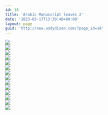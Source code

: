 ```yaml
---
id: 18
title: 'Arabic Manuscript leaves 2'
date: '2023-03-17T13:39:40+00:00'
layout: page
guid: 'http://new.andydixon.com/?page_id=18'
---
```


[![](https://i0.wp.com/assets.g8x2.ldn.idrivee2-23.com/occult/Arabic%20-%20Manuscript%20leaves%202/01.thumb.jpg?w=1200&ssl=1)](https://i0.wp.com/assets.g8x2.ldn.idrivee2-23.com/occult/Arabic%20-%20Manuscript%20leaves%202/01.jpg?ssl=1)  
[![](https://i0.wp.com/assets.g8x2.ldn.idrivee2-23.com/occult/Arabic%20-%20Manuscript%20leaves%202/02.thumb.jpg?w=1200&ssl=1)](https://i0.wp.com/assets.g8x2.ldn.idrivee2-23.com/occult/Arabic%20-%20Manuscript%20leaves%202/02.jpg?ssl=1)  
[![](https://i0.wp.com/assets.g8x2.ldn.idrivee2-23.com/occult/Arabic%20-%20Manuscript%20leaves%202/03.thumb.jpg?w=1200&ssl=1)](https://i0.wp.com/assets.g8x2.ldn.idrivee2-23.com/occult/Arabic%20-%20Manuscript%20leaves%202/03.jpg?ssl=1)  
[![](https://i0.wp.com/assets.g8x2.ldn.idrivee2-23.com/occult/Arabic%20-%20Manuscript%20leaves%202/04.thumb.jpg?w=1200&ssl=1)](https://i0.wp.com/assets.g8x2.ldn.idrivee2-23.com/occult/Arabic%20-%20Manuscript%20leaves%202/04.jpg?ssl=1)  
[![](https://i0.wp.com/assets.g8x2.ldn.idrivee2-23.com/occult/Arabic%20-%20Manuscript%20leaves%202/05.thumb.jpg?w=1200&ssl=1)](https://i0.wp.com/assets.g8x2.ldn.idrivee2-23.com/occult/Arabic%20-%20Manuscript%20leaves%202/05.jpg?ssl=1)  
[![](https://i0.wp.com/assets.g8x2.ldn.idrivee2-23.com/occult/Arabic%20-%20Manuscript%20leaves%202/06.thumb.jpg?w=1200&ssl=1)](https://i0.wp.com/assets.g8x2.ldn.idrivee2-23.com/occult/Arabic%20-%20Manuscript%20leaves%202/06.jpg?ssl=1)  
[![](https://i0.wp.com/assets.g8x2.ldn.idrivee2-23.com/occult/Arabic%20-%20Manuscript%20leaves%202/07.thumb.jpg?w=1200&ssl=1)](https://i0.wp.com/assets.g8x2.ldn.idrivee2-23.com/occult/Arabic%20-%20Manuscript%20leaves%202/07.jpg?ssl=1)  
[![](https://i0.wp.com/assets.g8x2.ldn.idrivee2-23.com/occult/Arabic%20-%20Manuscript%20leaves%202/08.thumb.jpg?w=1200&ssl=1)](https://i0.wp.com/assets.g8x2.ldn.idrivee2-23.com/occult/Arabic%20-%20Manuscript%20leaves%202/08.jpg?ssl=1)  
[![](https://i0.wp.com/assets.g8x2.ldn.idrivee2-23.com/occult/Arabic%20-%20Manuscript%20leaves%202/09.thumb.jpg?w=1200&ssl=1)](https://i0.wp.com/assets.g8x2.ldn.idrivee2-23.com/occult/Arabic%20-%20Manuscript%20leaves%202/09.jpg?ssl=1)  
[![](https://i0.wp.com/assets.g8x2.ldn.idrivee2-23.com/occult/Arabic%20-%20Manuscript%20leaves%202/10.thumb.jpg?w=1200&ssl=1)](https://i0.wp.com/assets.g8x2.ldn.idrivee2-23.com/occult/Arabic%20-%20Manuscript%20leaves%202/10.jpg?ssl=1)  
[![](https://i0.wp.com/assets.g8x2.ldn.idrivee2-23.com/occult/Arabic%20-%20Manuscript%20leaves%202/11.thumb.jpg?w=1200&ssl=1)](https://i0.wp.com/assets.g8x2.ldn.idrivee2-23.com/occult/Arabic%20-%20Manuscript%20leaves%202/11.jpg?ssl=1)  
[![](https://i0.wp.com/assets.g8x2.ldn.idrivee2-23.com/occult/Arabic%20-%20Manuscript%20leaves%202/12.thumb.jpg?w=1200&ssl=1)](https://i0.wp.com/assets.g8x2.ldn.idrivee2-23.com/occult/Arabic%20-%20Manuscript%20leaves%202/12.jpg?ssl=1)  
[![](https://i0.wp.com/assets.g8x2.ldn.idrivee2-23.com/occult/Arabic%20-%20Manuscript%20leaves%202/13.thumb.jpg?w=1200&ssl=1)](https://i0.wp.com/assets.g8x2.ldn.idrivee2-23.com/occult/Arabic%20-%20Manuscript%20leaves%202/13.jpg?ssl=1)  
[![](https://i0.wp.com/assets.g8x2.ldn.idrivee2-23.com/occult/Arabic%20-%20Manuscript%20leaves%202/14.thumb.jpg?w=1200&ssl=1)](https://i0.wp.com/assets.g8x2.ldn.idrivee2-23.com/occult/Arabic%20-%20Manuscript%20leaves%202/14.jpg?ssl=1)